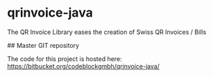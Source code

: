 # qrinvoice-java
The QR Invoice Library eases the creation of Swiss QR Invoices / Bills

## Master GIT repository

The code for this project is hosted here:
https://bitbucket.org/codeblockgmbh/qrinvoice-java/
